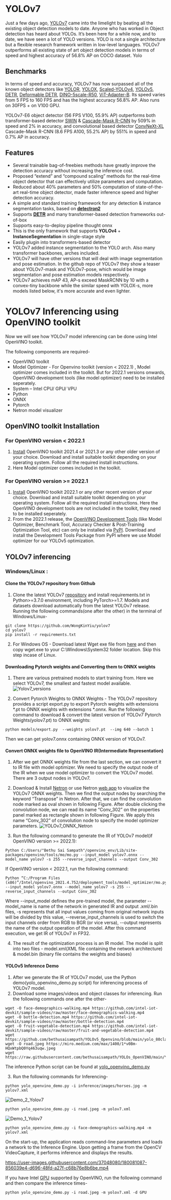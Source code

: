 # YOLOv7
Just a few days ago, [YOLOv7](https://github.com/WongKinYiu/yolov7) came into the limelight by beating all the existing object detection models to date. Anyone who has worked in Object detection has heard about YOLOs. It’s been here for a while now, and to date, we have seen a lot of YOLO versions. YOLO is not a single architecture but a flexible research framework written in low-level languages.
YOLOv7 outperforms all existing state of art object detection models in terms of speed and highest accuracy of 56.8% AP on COCO dataset. Yolo

## Benchmarks
In terms of speed and accuracy, YOLOv7 has now surpassed all of the known object detectors like [YOLOR](https://github.com/WongKinYiu/yolor), [YOLOX](https://github.com/Megvii-BaseDetection/YOLOX), [Scaled-YOLOv4](https://github.com/WongKinYiu/ScaledYOLOv4), [YOLOv5](https://github.com/ultralytics/yolov5), [DETR](https://github.com/facebookresearch/detr), [Deformable DETR](https://github.com/fundamentalvision/Deformable-DETR), [DINO-5scale-R50](https://github.com/IDEACVR/DINO), [ViT-Adapter-B](https://github.com/czczup/ViT-Adapter). Its speed varies from 5 FPS to 160 FPS and has the highest accuracy 56.8% AP. Also runs on 30FPS + on V100 GPU.

YOLOv7-E6 object detector (56 FPS V100, 55.9% AP) outperforms both transformer-based detector [SWIN](https://github.com/SwinTransformer/Swin-Transformer-Object-Detection) & [Cascade-Mask R-CNN](https://arxiv.org/abs/1906.09756) by 509% in speed and 2% in accuracy, and convolutional based detector [ConvNeXt-XL](https://github.com/facebookresearch/ConvNeXt) Cascade-Mask R-CNN (8.6 FPS A100, 55.2% AP) by 551% in speed and 0.7% AP in accuracy.

## Features
- Several trainable bag-of-freebies methods have greatly improve the detection accuracy without increasing the inference cost.
- Proposed “extend” and “compound scaling” methods for the real-time object detector that can effectively utilize parameters and computation.
- Reduced about 40% parameters and 50% computation of state-of-the-art real-time object detector, made faster inference speed and higher detection accuracy.
- A simple and standard training framework for any detection & instance segmentation tasks, based on [𝐝𝐞𝐭𝐞𝐜𝐭𝐫𝐨𝐧𝟐](https://github.com/facebookresearch/detectron2)
- Supports [𝐃𝐄𝐓𝐑](https://arxiv.org/pdf/2005.12872.pdf) and many transformer-based detection frameworks out-of-box
- Supports easy-to-deploy pipeline thought onnx
- This is the only framework that supports 𝐘𝐎𝐋𝐎𝐯𝟒 + 𝐈𝐧𝐬𝐭𝐚𝐧𝐜𝐞𝐒𝐞𝐠𝐦𝐞𝐧𝐭𝐚𝐭𝐢𝐨𝐧 in single-stage style
- Easily plugin into transformers-based detector
- YOLOv7 added instance segmentation to the YOLO arch. Also many transformer backbones, arches included.
- YOLOv7 will have other versions that will deal with image segmentation and pose estimation. In the github repo of YOLOv7 they show a teaser about YOLOv7-mask and YOLOv7-pose, which would be image segmentation and pose estimation models respectively.
- YOLOv7 achieves mAP 43, AP-s exceed MaskRCNN by 10 with a convex-tiny backbone while the similar speed with YOLOX-s, more models listed below, it's more accurate and even lighter.

# YOLOv7 Inferencing using OpenVINO toolkit
Now we will see how YOLOv7 model inferencing can be done using Intel OpenVINO toolkit.

The following components are required-

- OpenVINO toolkit
- Model Optimizer - For Openvino toolkit (version < 2022.1) , Model optimizer comes included in the toolkit. But for 2022.1 versions onwards, OpenVINO development tools (like model optimizer) need to be installed seperately.
- System – Intel CPU/ GPU/ VPU
- Python
- ONNX
- Pytorch
- Netron model visualizer

## OpenVINO toolkit Installation
### For OpenVINO version < 2022.1
1. [Install](https://www.intel.com/content/www/us/en/developer/tools/openvino-toolkit/download-previous-versions.html) OpenVINO toolkit 2021.4 or 2021.3 or any other older version of your choice. Download and install suitable toolkit depending on your operating system. Follow all the required install instructions.
2. Here Model optimizer comes included in the toolkit.

### For OpenVINO version >= 2022.1
1. [Install](https://www.intel.com/content/www/us/en/developer/tools/openvino-toolkit/download.html) OpenVINO toolkit 2022.1 or any other recent version of your choice. Download and install suitable toolkit depending on your operating system. Follow all the required install instructions. Here the OpenVINO development tools are not included in the toolkit, they need to be installed seperately.
2. From the 2022.1 release, the [OpenVINO Development Tools](https://docs.openvino.ai/2022.1/openvino_docs_install_guides_install_dev_tools.html#doxid-openvino-docs-install-guides-install-dev-tools) (like Model Optimizer, Benchmark Tool, Accuracy Checker & Post-Training Optimization Tool, etc) can only be installed via [PyPI](https://pypi.org/project/openvino-dev/). Download and install the Development Tools Package from PyPI where we use Model optimizer for our YOLOv5 optimization.

## YOLOv7 inferencing
### Windows/Linux :
#### Clone the YOLOv7 repository from Github
1. Clone the latest YOLOv7 [repository](https://github.com/WongKinYiu/yolov7) and install requirements.txt in Python>=3.7.0 environment, including PyTorch>=1.7. Models and datasets download automatically from the latest YOLOv7 release.
Running the following commands(one after the other) in the terminal of Windows/Linux-
```
git clone https://github.com/WongKinYiu/yolov7
cd yolov7
pip install -r requirements.txt
```

2. For Windows OS - Download latest Wget exe file from [here](https://eternallybored.org/misc/wget) and then copy wget.exe to your C:\Windows\System32 folder location. Skip this step incase of Linux.

#### Downloading Pytorch weights and Converting them to ONNX weights
1. There are various pretrained models to start training from. Here we select YOLOv7, the smallest and fastest model available.
![Yolov7_versions](https://user-images.githubusercontent.com/37048080/180065850-182ffd62-5f80-485a-a604-87a1833d446a.JPG)

2. Convert Pytorch Weights to ONNX Weights - The YOLOv7 repository provides a script export.py to export Pytorch weights with extensions *.pt to ONNX weights with extensions *.onnx. Run the following command to download & convert the latest version of YOLOv7 Pytorch Weights(yolov7.pt) to ONNX weights:

```
python models/export.py  --weights yolov7.pt  --img 640 --batch 1
```
Then we can get yolov7.onnx containing ONNX version of YOLOv7.

#### Convert ONNX weights file to OpenVINO IR(Intermediate Representation)
1. After we get ONNX weights file from the last section, we can convert it to IR file with model optimizer. We need to specify the output node of the IR when we use model optimizer to convert the YOLOv7 model. There are 3 output nodes in YOLOv7.
2. Download & Install [Netron](https://github.com/lutzroeder/netron)  or use Netron [web app](https://netron.app/) to visualize the YOLOv7 ONNX weights. Then we find the output nodes by searching the keyword “Transpose” in Netron. After that, we can find the convolution node marked as oval shown in following Figure. After double clicking the convolution node, we can read its name “Conv_302” on the properties panel marked as rectangle shown in following Figure. We apply this name “Conv_302” of convolution node to specify the model optimizer parameters.
![YOLOv7_ONNX_Netron](https://user-images.githubusercontent.com/37048080/180072286-9f7a185c-efe3-475b-abfa-c51212b9f204.jpg)


3. Run the following command to generate the IR of YOLOv7 model(if OpenVINO version >= 2022.1):

```
Python C:/Users/"Bethu Sai Sampath"/openvino_env/Lib/site-packages/openvino/tools/mo/mo.py --input_model yolov7.onnx --model_name yolov7 -s 255 --reverse_input_channels --output Conv_302
```

If OpenVINO version < 2022.1, run the following command:
```
Python “C:/Program Files (x86)”/Intel/openvino_2021.4.752/deployment_tools/model_optimizer/mo.py --input_model yolov7.onnx --model_name yolov7 -s 255 --reverse_input_channels --output Conv_302
```

Where --input_model defines the pre-trained model, the parameter --model_name is name of the network in generated IR and output .xml/.bin files, -s represents that all input values coming from original network inputs will be divided by this value, --reverse_input_channels is used to switch the input channels order from RGB to BGR (or vice versa), --output represents the name of the output operation of the model. 
After this command execution, we get IR of YOLOv7 in FP32.

4. The result of the optimization process is an IR model. The model is split into two files - model.xml(XML file containing the network architecture) & 
model.bin (binary file contains the weights and biases)
#### YOLOv5 Inference Demo

1. After we generate the IR of YOLOv7 model, use the Python demo(yolo_openvino_demo.py script) for inferencing process of YOLOv7 model.
2. Download some images/videos and object classes for inferencing. Run the following commands one after the other-
```
wget -O face-demographics-walking.mp4 https://github.com/intel-iot-devkit/sample-videos/raw/master/face-demographics-walking.mp4
wget -O bottle-detection.mp4 https://github.com/intel-iot-devkit/sample-videos/raw/master/bottle-detection.mp4
wget -O fruit-vegetable-detection.mp4 https://github.com/intel-iot-devkit/sample-videos/raw/master/fruit-and-vegetable-detection.mp4
wget https://github.com/bethusaisampath/YOLOv5_Openvino/blob/main/yolo_80classes.txt
wget -O road.jpeg https://miro.medium.com/max/1400/1*v0Bm-HQxWtpbQ0Yq463uqw.jpeg
wget https://raw.githubusercontent.com/bethusaisampath/YOLOs_OpenVINO/main/YOLOv5/yolo_openvino_demo.py
```
The inference Python script can be found at [yolo_openvino_demo.py](https://github.com/bethusaisampath/YOLOs_OpenVINO/blob/main/YOLOv5/yolo_openvino_demo.py)

3. Run the following commands for Inferencing-
```
python yolo_openvino_demo.py -i inference/images/horses.jpg -m yolov7.xml
```
![Demo_2_Yolov7](https://user-images.githubusercontent.com/37048080/180074619-c2ded978-b353-4b40-b4b1-42a8c09da923.JPG)

```
python yolo_openvino_demo.py -i road.jpeg -m yolov7.xml
```
![Demo_1_Yolov7](https://user-images.githubusercontent.com/37048080/180074682-e9451c28-b84c-4b5d-be5e-e6ad11272cd2.JPG)


```
python yolo_openvino_demo.py -i face-demographics-walking.mp4 -m yolov7.xml
```
On the start-up, the application reads command-line parameters and loads a network to the Inference Engine. Upon getting a frame from the OpenCV VideoCapture, it performs inference and displays the results.

https://user-images.githubusercontent.com/37048080/180081087-856039e4-d696-48fd-a27f-c68b76e8b6be.mp4


If you have Intel [GPU](https://docs.openvino.ai/latest/openvino_docs_OV_UG_supported_plugins_Supported_Devices.html#supported-devices) supported by OpenVINO, run the following command and then compare the inference times-
```
python yolo_openvino_demo.py -i road.jpeg -m yolov7.xml -d GPU
```




